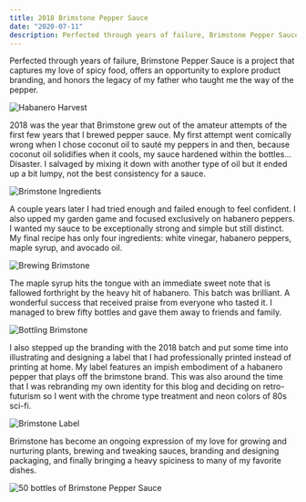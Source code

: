 ```yaml
---
title: 2018 Brimstone Pepper Sauce
date: "2020-07-11"
description: Perfected through years of failure, Brimstone Pepper Sauce is a project that captures my love of spicy food, offers an opportunity to explore product branding, and honors the legacy of my father who taught me the way of the pepper.
---
```


Perfected through years of failure, Brimstone Pepper Sauce is a project that captures my love of spicy food, offers an opportunity to explore product branding, and honors the legacy of my father who taught me the way of the pepper.

![Habanero Harvest](./20200711-garden.jpg)

2018 was the year that Brimstone grew out of the amateur attempts of the first few years that I brewed pepper sauce. My first attempt went comically wrong when I chose coconut oil to sauté my peppers in and then, because coconut oil solidifies when it cools, my sauce hardened within the bottles… Disaster. I salvaged by mixing it down with another type of oil but it ended up a bit lumpy, not the best consistency for a sauce.

![Brimstone Ingredients](./20200711-ingredients.jpg)

A couple years later I had tried enough and failed enough to feel confident. I also upped my garden game and focused exclusively on habanero peppers. I wanted my sauce to be exceptionally strong and simple but still distinct. My final recipe has only four ingredients: white vinegar, habanero peppers, maple syrup, and avocado oil.

![Brewing Brimstone](./20200711-process.jpg)

The maple syrup hits the tongue with an immediate sweet note that is fallowed forthright by the heavy hit of habanero. This batch was brilliant. A wonderful success that received praise from everyone who tasted it. I managed to brew fifty bottles and gave them away to friends and family.

![Bottling Brimstone](./20200711-bottling.jpg)

I also stepped up the branding with the 2018 batch and put some time into illustrating and designing a label that I had professionally printed instead of printing at home. My label features an impish embodiment of a habanero pepper that plays off the brimstone brand. This was also around the time that I was rebranding my own identity for this blog and deciding on retro-futurism so I went with the chrome type treatment and neon colors of 80s sci-fi.

![Brimstone Label](./20200711-label.png)

Brimstone has become an ongoing expression of my love for growing and nurturing plants, brewing and tweaking sauces, branding and designing packaging, and finally bringing a heavy spiciness to many of my favorite dishes.

![50 bottles of Brimstone Pepper Sauce](./20200711-brimstone.jpg)
